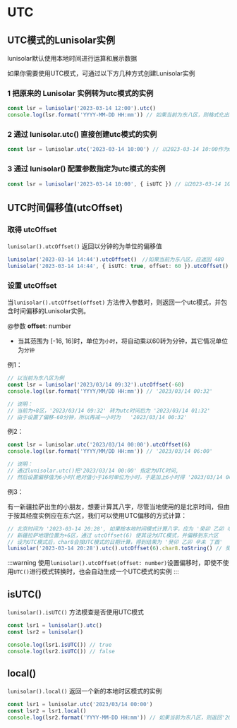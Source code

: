 # UTC <Badge type="tip" text=">= v2.2.0" vertical="top" />

## UTC模式的Lunisolar实例

lunisolar默认使用本地时间进行运算和展示数据

如果你需要使用UTC模式，可通过以下方几种方式创建Lunisolar实例

### 1 把原来的 Lunisolar 实例转为utc模式的实例

```typescript
const lsr = lunisolar('2023-03-14 12:00').utc()
console.log(lsr.format('YYYY-MM-DD HH:mm')) // 如果当前为东八区，则格式化出来的结果为 '2023-03-14 04:00 '
```

### 2 通过 lunisolar.utc() 直接创建utc模式的实例

```typescript
const lsr = lunisolar.utc('2023-03-14 10:00') // 以2023-03-14 10:00作为utc时间创建实例
```

### 3 通过 lunisolar() 配置参数指定为utc模式的实例

```typescript
const lsr = lunisolar('2023-03-14 10:00', { isUTC }) // 以2023-03-14 10:00作为utc时间创建实例
```

## UTC时间偏移值(utcOffset)

### 取得 utcOffset

`lunisolar().utcOffset()` 返回以分钟的为单位的偏移值

```typescript
lunisolar('2023-03-14 14:44').utcOffset()　//如果当前为东八区，应返回 480
lunisolar('2023-03-14 14:44', { isUTC: true, offset: 60 }).utcOffset()　// 如果为UTC模式，则返回其设定的offset值，此处为 60, （offset值不设置时则为0）
```

### 设置 utcOffset

当`lunisolar().utcOffset(offset)` 方法传入参数时，则返回一个utc模式，并包含时间偏移的Lunisolar实例。

@参数 **offset**: number

- 当其范围为 [-16, 16]时，单位为`小时`，将自动乘以60转为分钟，其它情况单位为`分钟`

例1：

```typescript
// 以当前为东八区为例
const lsr = lunisolar('2023/03/14 09:32').utcOffset(-60)
console.log(lsr.format('YYYY/MM/DD HH:mm')) // '2023/03/14 00:32'

// 说明：
// 当前为+8区，'2023/03/14 09:32' 转为utc时间后为 '2023/03/14 01:32'
// 由于设置了偏移-60分钟，所以再减一小时为   '2023/03/14 00:32'
```

例2：

```typescript
const lsr = lunisolar.utc('2023/03/14 00:00').utcOffset(6)
console.log(lsr.format('YYYY/MM/DD HH:mm')) // '2023/03/14 06:00'

// 说明：
// 通过lunisolar.utc()把'2023/03/14 00:00' 指定为UTC时间, 
// 然后设置偏移值为6小时(绝对值小于16时单位为小时，于是加上6小时得 '2023/03/14 06:00'

```

例3：

有一新疆拉萨出生的小朋友，想要计算其八字，尽管当地使用的是北京时间，但由于按其经度实例应在东六区，我们可以使用UTC偏移的方式计算：

```typescript
// 北京时间为 '2023-03-14 20:28', 如果按本地时间模式计算八字，应为 '癸卯 乙卯 辛未 戊戌'
// 新疆拉萨地理位置为+6区，通过 utcOffset(6) 使其设为UTC模式，并偏移到东六区
// 设为UTC模式后，char8会按UTC模式的日期计算，得到结果为 '癸卯 乙卯 辛未 丁酉'
lunisolar('2023-03-14 20:28').utc().utcOffset(6).char8.toString() // 癸卯 乙卯 辛未 丁酉  

```

:::warning
使用`lunisolar().utcOffset(offset: number)`设置偏移时，即使不使用`UTC()`进行模式转换时，也会自动生成一个UTC模式的实例
:::

## isUTC()

`lunisolar().isUTC()` 方法模查是否使用UTC模式

```typescript
const lsr1 = lunisolar().utc()
const lsr2 = lunisolar()

console.log(lsr1.isUTC()) // true
console.log(lsr2.isUTC()) // false
```

## local()

`lunisolar().local()` 返回一个新的本地时区模式的实例

```typescript
const lsr1 = lunisolar.utc('2023/03/14 00:00')
const lsr2 = lsr1.local()
console.log(lsr2.format('YYYY-MM-DD HH:mm')) // 如果当前为东八区，则返回'2023-03-14 08:00'
```
